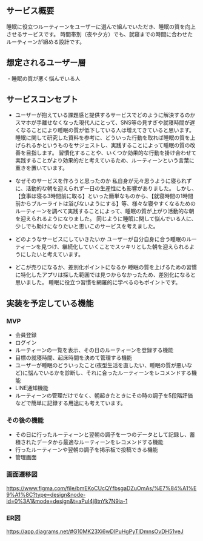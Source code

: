 ## サービス概要
睡眠に役立つルーティーンをユーザーに選んで組んでいただき、睡眠の質を向上させるサービスです。
時間帯別（夜や夕方）でも、就寝までの時間に合わせたルーティーンが組める設計です。

## 想定されるユーザー層
・睡眠の質が悪く悩んでいる人

## サービスコンセプト
* ユーザーが抱えている課題感と提供するサービスでどのように解決するのか
スマホが手離せなくなった現代人にとって、SNS等の見すぎや就寝時間が遅くなることにより睡眠の質が低下している人は増えてきていると思います。
睡眠に関して研究した資料を参考に、どういった行動を取れば睡眠の質を上げられるかというものをサジェストし、実践することによって睡眠の質の改善を目指します。
習慣化することや、いくつか効果的な行動を掛け合わせて実践することがより効果的だと考えているため、ルーティーンという言葉に重きを置いています。

* なぜそのサービスを作ろうと思ったのか
私自身が元々思うように寝られずに、活動的な朝を迎えられず一日の生産性にも影響がありました。
しかし、【食事は寝る3時間前に取る】といった簡単なものから、【就寝時間の1時間前からブルーライトは浴びないようにする】等、様々な寝やすくなるためのルーティーンを調べて実践することによって、睡眠の質が上がり活動的な朝を迎えられるようになりました。
同じように睡眠に関して悩んでいる人に、少しでも助けになりたいと思いこのサービスを考えました。

* どのようなサービスにしていきたいか
ユーザーが自分自身に合う睡眠のルーティーンを見つけ、継続化していくことでスッキリとした朝を迎えられるようにしたいと考えています。

* どこが売りになるか、差別化ポイントになるか
睡眠の質を上げるための習慣に特化したアプリは探した範囲では見つからなかったため、差別化になると思いました。
睡眠に役立つ習慣を網羅的に学べるのもポイントです。

## 実装を予定している機能
### MVP
* 会員登録
* ログイン
* ルーティーンの一覧を表示、その日のルーティーンを登録する機能
* 目標の就寝時間、起床時間を決めて管理する機能
* ユーザーが睡眠のどういったこと(夜型生活を直したい、睡眠の質が悪いなど)に悩んでいるかを診断し、それに合ったルーティーンをレコメンドする機能
* LINE通知機能
 * ルーティーンの管理だけでなく、朝起きたときにその時の調子を5段階評価などで簡単に記録する用途にも考えています。

### その後の機能
* その日に行ったルーティーンと翌朝の調子を一つのデータとして記録し、蓄積されたデータから最適なルーティーンをレコメンドする機能
* 行ったルーティーンや翌朝の調子を掲示板で投稿できる機能
* 管理画面

### 画面遷移図
https://www.figma.com/file/bmEKoCUcQYfbsgaDZuOmAs/%E7%84%A1%E9%A1%8C?type=design&node-id=0%3A1&mode=design&t=aPuI4j8tnYk7N9ia-1

### ER図
https://app.diagrams.net/#G10MK23Xi6wDlPuHgPyTIDmnsOvDH51veJ
